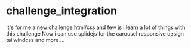 # challenge_integration

it's for me a new challenge html/css and few js
i learn a lot of things with this challenge 
Now i can use splidejs for the carousel responsive design tailwindcss  and more ...